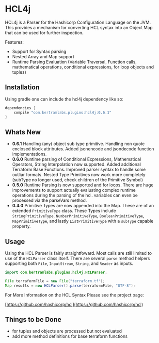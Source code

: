 HCL4j
=====

HCL4j is a Parser for the Hashicorp Configuration Language on the JVM. This provides a mechanism for converting HCL syntax into an Object Map that can be used for further inspection. 

Features:

* Support for Syntax parsing
* Nested Array and Map support
* Runtime Parsing Evaluation (Variable Traversal, Function calls, mathematical operations, conditional expressions, for loop objects and tuples)


## Installation

Using gradle one can include the hcl4j dependency like so:

```groovy
dependencies {
	compile "com.bertramlabs.plugins:hcl4j:0.6.1"
}
```

## Whats New

* **0.6.1** Handling (any) object sub type primitive. Handling non quote enclosed block attributes. Added jsonencode and jsondecode function implementations.
* **0.6.0** Runtime parsing of Conditional Expressions, Mathematical Operators, String Interpolation now supported. Added additional Terraform Base Functions. Improved parser syntax to handle some outliar formats. Nested Type Primitives now work more completely (subType no longer used, check children of the Primitive Symbol)
* **0.5.0** Runtime Parsing is now supported and for loops. There are huge improvements to support actually evaluating complex runtime operations during the parsing of the hcl. variables can even be processed via the parseVars method.
* **0.4.0** Primitive Types are now appended into the Map.  These are of an extended `PrimitiveType` class. These Types include `StringPrimitiveType`, `NumberPrimitiveType`, `BooleanPrimitiveType`, `MapPrimitiveType`, and lastly `ListPrimitiveType` with a `subType` capable property.

## Usage

Using the HCL Parser is fairly straightfoward. Most calls are still limited to use of the `HCLParser` class itself. There are several `parse` method helpers supporting both `File`, `InputStream`, `String`, and `Reader` as inputs.


```java
import com.bertramlabs.plugins.hcl4j.HCLParser;

File terraformFile = new File("terraform.tf");
Map results = new HCLParser().parse(terraformFile, "UTF-8");
```

For More Information on the HCL Syntax Please see the project page:

[https://github.com/hashicorp/hcl](https://github.com/hashicorp/hcl)


## Things to be Done

* for tuples and objects are processed but not evaluated
* add more method definitions for base terraform functions
